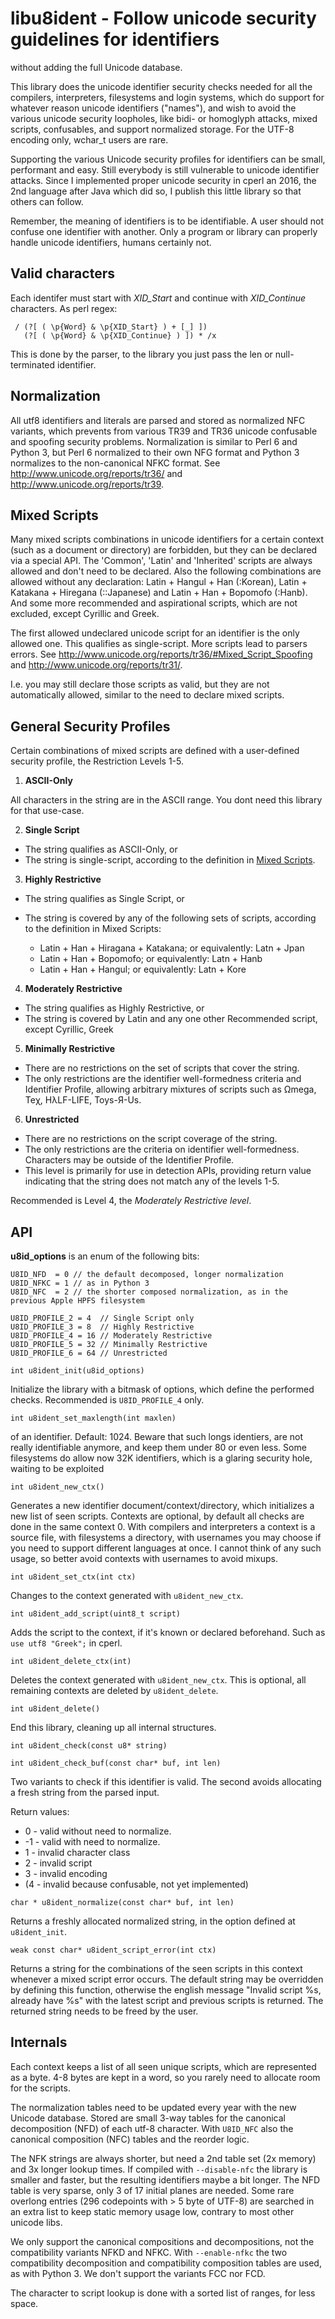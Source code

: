 libu8ident - Follow unicode security guidelines for identifiers
===============================================================

without adding the full Unicode database.

This library does the unicode identifier security checks needed for
all the compilers, interpreters, filesystems and login systems, which
do support for whatever reason unicode identifiers ("names"), and wish
to avoid the various unicode security loopholes, like bidi- or
homoglyph attacks, mixed scripts, confusables, and support normalized
storage. For the UTF-8 encoding only, wchar_t users are rare.

Supporting the various Unicode security profiles for identifiers can
be small, performant and easy.  Still everybody is still vulnerable to
unicode identifier attacks. Since I implemented proper unicode
security in cperl an 2016, the 2nd language after Java which did so, I
publish this little library so that others can follow.

Remember, the meaning of identifiers is to be identifiable. A user
should not confuse one identifier with another. Only a program or
library can properly handle unicode identifiers, humans certainly not.


Valid characters
----------------

Each identifer must start with *XID_Start* and continue with *XID_Continue* characters.
As perl regex:

     / (?[ ( \p{Word} & \p{XID_Start} ) + [_] ])
       (?[ ( \p{Word} & \p{XID_Continue} ) ]) * /x

This is done by the parser, to the library you just pass the len or null-terminated identifier.

Normalization
-------------

All utf8 identifiers and literals are parsed and stored as normalized
NFC variants, which prevents from various TR39 and TR36 unicode
confusable and spoofing security problems.  Normalization is similar
to Perl 6 and Python 3, but Perl 6 normalized to their own NFG format
and Python 3 normalizes to the non-canonical NFKC format.  See
http://www.unicode.org/reports/tr36/ and http://www.unicode.org/reports/tr39.


Mixed Scripts
-------------

Many mixed scripts combinations in unicode identifiers for a certain
context (such as a document or directory) are forbidden, but they can
be declared via a special API.  The 'Common', 'Latin' and 'Inherited'
scripts are always allowed and don't need to be declared. Also the
following combinations are allowed without any declaration: Latin +
Hangul + Han (:Korean), Latin + Katakana + Hiregana (::Japanese) and
Latin + Han + Bopomofo (:Hanb).  And some more recommended and
aspirational scripts, which are not excluded, except Cyrillic and
Greek.

The first allowed undeclared unicode script for an identifier is the
only allowed one. This qualifies as single-script.  More scripts lead
to parsers errors.
See http://www.unicode.org/reports/tr36/#Mixed_Script_Spoofing and
http://www.unicode.org/reports/tr31/.

I.e. you may still declare those scripts as valid, but they are not
automatically allowed, similar to the need to declare mixed scripts.


General Security Profiles
-------------------------

Certain combinations of mixed scripts are defined with a user-defined security profile,
the Restriction Levels 1-5.

1. **ASCII-Only**

All characters in the string are in the ASCII range. You dont need this library for that use-case.
        
2. **Single Script**

* The string qualifies as ASCII-Only, or
* The string is single-script, according to the definition in [Mixed Scripts](http://www.unicode.org/reports/tr39/#Mixed_Script_Detection).

3. **Highly Restrictive**

* The string qualifies as Single Script, or
* The string is covered by any of the following sets of scripts,
  according to the definition in Mixed Scripts:

  * Latin + Han + Hiragana + Katakana; or equivalently: Latn + Jpan
  * Latin + Han + Bopomofo; or equivalently: Latn + Hanb
  * Latin + Han + Hangul; or equivalently: Latn + Kore

4. **Moderately Restrictive**

* The string qualifies as Highly Restrictive, or
* The string is covered by Latin and any one other Recommended script, except Cyrillic, Greek
        
5. **Minimally Restrictive**

* There are no restrictions on the set of scripts that cover the string.
* The only restrictions are the identifier well-formedness criteria
  and Identifier Profile, allowing arbitrary mixtures of scripts such
  as Ωmega, Teχ, HλLF-LIFE, Toys-Я-Us.
        
6. **Unrestricted**

* There are no restrictions on the script coverage of the string.
* The only restrictions are the criteria on identifier
  well-formedness. Characters may be outside of the Identifier
  Profile.
* This level is primarily for use in detection APIs, providing return
  value indicating that the string does not match any of the levels
  1-5.

Recommended is Level 4, the *Moderately Restrictive level*.


API
---

**u8id_options** is an enum of the following bits:

    U8ID_NFD  = 0 // the default decomposed, longer normalization
    U8ID_NFKC = 1 // as in Python 3
    U8ID_NFC  = 2 // the shorter composed normalization, as in the previous Apple HPFS filesystem

    U8ID_PROFILE_2 = 4  // Single Script only
    U8ID_PROFILE_3 = 8  // Highly Restrictive
    U8ID_PROFILE_4 = 16 // Moderately Restrictive
    U8ID_PROFILE_5 = 32 // Minimally Restrictive
    U8ID_PROFILE_6 = 64 // Unrestricted

`int u8ident_init(u8id_options)`

Initialize the library with a bitmask of options, which define the
performed checks. Recommended is `U8ID_PROFILE_4` only.

`int u8ident_set_maxlength(int maxlen)`

of an identifier. Default: 1024. Beware that such longs identiers, are
not really identifiable anymore, and keep them under 80 or even
less. Some filesystems do allow now 32K identifiers, which is a
glaring security hole, waiting to be exploited

`int u8ident_new_ctx()`

Generates a new identifier document/context/directory, which
initializes a new list of seen scripts. Contexts are optional, by
default all checks are done in the same context 0. With compilers
and interpreters a context is a source file, with filesystems a directory,
with usernames you may choose if you need to support different languages at once.
I cannot think of any such usage, so better avoid contexts with usernames to avoid mixups.

`int u8ident_set_ctx(int ctx)`

Changes to the context generated with `u8ident_new_ctx`.

`int u8ident_add_script(uint8_t script)`

Adds the script to the context, if it's known or declared
beforehand. Such as `use utf8 "Greek";` in cperl.

`int u8ident_delete_ctx(int)`

Deletes the context generated with `u8ident_new_ctx`. This is
optional, all remaining contexts are deleted by `u8ident_delete`.

`int u8ident_delete()`

End this library, cleaning up all internal structures.

`int u8ident_check(const u8* string)`

`int u8ident_check_buf(const char* buf, int len)`

Two variants to check if this identifier is valid. The second avoids
allocating a fresh string from the parsed input.

Return values:

* 0  - valid without need to normalize.
* -1 - valid with need to normalize.
* 1  - invalid character class
* 2  - invalid script
* 3  - invalid encoding
* (4  - invalid because confusable, not yet implemented)

`char * u8ident_normalize(const char* buf, int len)`

Returns a freshly allocated normalized string, in the option defined at `u8ident_init`.

`weak const char* u8ident_script_error(int ctx)`

Returns a string for the combinations of the seen scripts in this
context whenever a mixed script error occurs.  The default string may
be overridden by defining this function, otherwise the english message
"Invalid script %s, already have %s" with the latest script and
previous scripts is returned. The returned string needs to be freed by the user.

Internals
---------

Each context keeps a list of all seen unique scripts, which are represented as a byte.
4-8 bytes are kept in a word, so you rarely need to allocate room for the scripts.

The normalization tables need to be updated every year with the new Unicode database.
Stored are small 3-way tables for the canonical decomposition (NFD) of each utf-8 character.
With `U8ID_NFC` also the canonical composition (NFC) tables and the reorder logic.

The NFK strings are always shorter, but need a 2nd table set (2x
memory) and 3x longer lookup times. If compiled with `--disable-nfc`
the library is smaller and faster, but the resulting identifiers maybe
a bit longer. The NFD table is very sparse, only 3 of 17 initial planes are needed.
Some rare overlong entries (296 codepoints with > 5 byte of UTF-8) are searched in an extra
list to keep static memory usage low, contrary to most other unicode libs.

We only support the canonical compositions and
decompositions, not the compatibility variants NFKD and NFKC.  With
`--enable-nfkc` the two compatibility decomposition and compatibility
composition tables are used, as with Python 3.  We don't support the
variants FCC nor FCD.

The character to script lookup is done with a sorted list of ranges, for less space.
